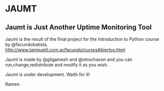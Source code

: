 JAUMT
===================
Jaumt is Just Another Uptime Monitoring Tool
--------------------------------------------
Jaumt is the result of the final project for the Introduction to Python course by @facundobatista. 
http://www.taniquetil.com.ar/facundo/cursosAbiertos.html

Jaumt is made by @gilgamezh and @otrochavon and you can run,change,redistribute and modify it as you wish.

Jaumt is under development. Waith for it!

Ramen.




